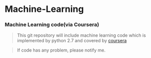 # Machine-Learning
### Machine Learning code(via Coursera)

>This git repository will include machine learning code which is implemented by python 2.7 and covered by [coursera](https://www.coursera.org/learn/machine-learning/home/)
 
>If code has any problem, please notify me.
